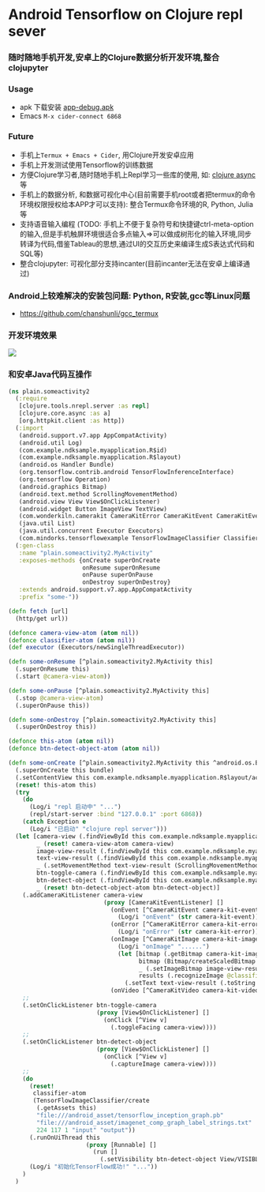 # Android Tensorflow on Clojure repl sever

### 随时随地手机开发,安卓上的Clojure数据分析开发环境,整合clojupyter 

### Usage

* apk 下载安装 [app-debug.apk](https://raw.githubusercontent.com/chanshunli/clojure-android-tensorflow-repl-server/master/app-debug.apk)
* Emacs ` M-x cider-connect 6868 `

### Future
* 手机上`Termux + Emacs + Cider`, 用Clojure开发安卓应用
* 手机上开发测试使用Tensorflow的训练数据
* 方便Clojure学习者,随时随地手机上Repl学习一些库的使用, 如: [clojure async](https://github.com/clojure/core.async)等
* 手机上的数据分析, 和数据可视化中心(目前需要手机root或者把termux的命令环境权限授权给本APP才可以支持): 整合Termux命令环境的R, Python, Julia等
* 支持语音输入编程 (TODO: 手机上不便于复杂符号和快捷键ctrl-meta-option的输入,但是手机触屏环境很适合多点输入=>可以做成树形化的输入环境,同步转译为代码,借鉴Tableau的思想,通过UI的交互历史来编译生成S表达式代码和SQL等)
* 整合clojupyter: 可视化部分支持incanter(目前incanter无法在安卓上编译通过)

### Android上较难解决的安装包问题: Python, R安装,gcc等Linux问题
* https://github.com/chanshunli/gcc_termux

### 开发环境效果

![](https://raw.githubusercontent.com/chanshunli/clojure-android-tensorflow-repl-server/master/demo.jpeg)

### 和安卓Java代码互操作

```clojure
(ns plain.someactivity2
  (:require
   [clojure.tools.nrepl.server :as repl]
   [clojure.core.async :as a]
   [org.httpkit.client :as http])
  (:import
   (android.support.v7.app AppCompatActivity)
   (android.util Log)
   (com.example.ndksample.myapplication.R$id)
   (com.example.ndksample.myapplication.R$layout)
   (android.os Handler Bundle)
   (org.tensorflow.contrib.android TensorFlowInferenceInterface)
   (org.tensorflow Operation)
   (android.graphics Bitmap)
   (android.text.method ScrollingMovementMethod)
   (android.view View View$OnClickListener)
   (android.widget Button ImageView TextView)
   (com.wonderkiln.camerakit CameraKitError CameraKitEvent CameraKitEventListener CameraKitImage CameraKitVideo CameraView)
   (java.util List)
   (java.util.concurrent Executor Executors)
   (com.mindorks.tensorflowexample TensorFlowImageClassifier Classifier))
  (:gen-class
   :name "plain.someactivity2.MyActivity"
   :exposes-methods {onCreate superOnCreate
                     onResume superOnResume
                     onPause superOnPause
                     onDestroy superOnDestroy}
   :extends android.support.v7.app.AppCompatActivity
   :prefix "some-"))

(defn fetch [url]
  (http/get url))

(defonce camera-view-atom (atom nil))
(defonce classifier-atom (atom nil))
(def executor (Executors/newSingleThreadExecutor))

(defn some-onResume [^plain.someactivity2.MyActivity this]
  (.superOnResume this)
  (.start @camera-view-atom))

(defn some-onPause [^plain.someactivity2.MyActivity this]
  (.stop @camera-view-atom)
  (.superOnPause this))

(defn some-onDestroy [^plain.someactivity2.MyActivity this]
  (.superOnDestroy this))

(defonce this-atom (atom nil))
(defonce btn-detect-object-atom (atom nil))

(defn some-onCreate [^plain.someactivity2.MyActivity this ^android.os.Bundle bundle]
  (.superOnCreate this bundle)
  (.setContentView this com.example.ndksample.myapplication.R$layout/activity_main)
  (reset! this-atom this)
  (try
    (do
      (Log/i "repl 启动中" "...")
      (repl/start-server :bind "127.0.0.1" :port 6868))
    (catch Exception e
      (Log/i "已启动" "clojure repl server")))  
  (let [camera-view (.findViewById this com.example.ndksample.myapplication.R$id/cameraView)
        _ (reset! camera-view-atom camera-view)
        image-view-result (.findViewById this com.example.ndksample.myapplication.R$id/imageViewResult)
        text-view-result (.findViewById this com.example.ndksample.myapplication.R$id/textViewResult)
        _ (.setMovementMethod text-view-result (ScrollingMovementMethod.))
        btn-toggle-camera (.findViewById this com.example.ndksample.myapplication.R$id/btnToggleCamera)
        btn-detect-object (.findViewById this com.example.ndksample.myapplication.R$id/btnDetectObject)
        _ (reset! btn-detect-object-atom btn-detect-object)]
    (.addCameraKitListener camera-view
                           (proxy [CameraKitEventListener] []
                             (onEvent [^CameraKitEvent camera-kit-event]
                               (Log/i "onEvent" (str camera-kit-event)) )
                             (onError [^CameraKitError camera-kit-error]
                               (Log/i "onError" (str camera-kit-error)) )
                             (onImage [^CameraKitImage camera-kit-image]
                               (Log/i "onImage" "......")
                               (let [bitmap (.getBitmap camera-kit-image)
                                     bitmap (Bitmap/createScaledBitmap bitmap 224 224 false)
                                     _ (.setImageBitmap image-view-result bitmap)
                                     results (.recognizeImage @classifier-atom bitmap)]
                                 (.setText text-view-result (.toString results))) )
                             (onVideo [^CameraKitVideo camera-kit-video] )))
    ;;
    (.setOnClickListener btn-toggle-camera
                         (proxy [View$OnClickListener] []
                           (onClick [^View v]
                             (.toggleFacing camera-view))))
    ;;
    (.setOnClickListener btn-detect-object
                         (proxy [View$OnClickListener] []
                           (onClick [^View v]
                             (.captureImage camera-view))))
    ;;
    (do
      (reset!
       classifier-atom
       (TensorFlowImageClassifier/create
        (.getAssets this)
        "file:///android_asset/tensorflow_inception_graph.pb"
        "file:///android_asset/imagenet_comp_graph_label_strings.txt"
        224 117 1 "input" "output"))
      (.runOnUiThread this
                      (proxy [Runnable] []
                        (run []
                          (.setVisibility btn-detect-object View/VISIBLE))))
      (Log/i "初始化TensorFlow成功!" "..."))
    )
  )

```

